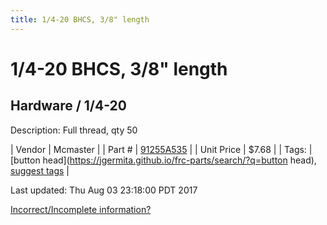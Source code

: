```yaml
---
title: 1/4-20 BHCS, 3/8" length
---
```


# 1/4-20 BHCS, 3/8" length
## Hardware / 1/4-20
Description: 	Full thread, qty 50 

| Vendor | Mcmaster | 
| Part # | [91255A535](https://www.mcmaster.com/#91255A535) | 
| Unit Price | $7.68 | 
| Tags: | [button head](https://jgermita.github.io/frc-parts/search/?q=button head), [suggest tags](https://docs.google.com/forms/d/e/1FAIpQLSeWyY8v3RgOty-MyWmh9U0iivNYN_molChYyS-0U-o-kOAv_g/viewform) | 

Last updated: Thu Aug 03 23:18:00 PDT 2017

 [Incorrect/Incomplete information?](https://docs.google.com/forms/d/e/1FAIpQLSeWyY8v3RgOty-MyWmh9U0iivNYN_molChYyS-0U-o-kOAv_g/viewform)